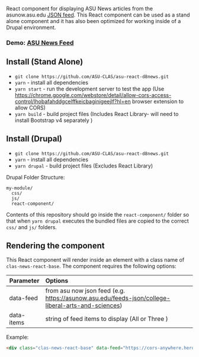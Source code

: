 React component for displaying ASU News articles from the asunow.asu.edu [JSON feed](https://asunow.asu.edu/feeds-json/college-liberal-arts-and-sciences). This React component can be used as a stand alone component and it has also been optimized for working inside of a Drupal environment.

### Demo: <a href="https://codepen.io/rbruce2/pen/KerjBm" target="blank">ASU News Feed</a>

## Install (Stand Alone)
* `git clone https://github.com/ASU-CLAS/asu-react-d8news.git`
* `yarn` - install all dependencies
* `yarn start` - run the development server to test the app (Use https://chrome.google.com/webstore/detail/allow-cors-access-control/lhobafahddgcelffkeicbaginigeejlf?hl=en browser extension to allow CORS)
* `yarn build` - build project files (Includes React Library- will need to install Bootstrap v4 separately )


## Install (Drupal)
* `git clone https://github.com/ASU-CLAS/asu-react-d8news.git`
* `yarn` - install all dependencies
* `yarn drupal` - build project files (Excludes React Library)

Drupal Folder Structure:

```
my-module/
  css/
  js/
  react-component/
```

Contents of this repository should go inside the `react-component/` folder so that when `yarn drupal` executes the bundled files are copied to the correct `css/` and `js/` folders.


## Rendering the component

This React component will render inside an element with a class name of `clas-news-react-base`. The component requires the following options:

| Parameter     |  Options |
| ------------- | :------|
| data-feed      | from asu now json feed (e.g. https://asunow.asu.edu/feeds-json/college-liberal-arts-and-sciences) |
| data-items      | string of feed items to display (All or Three ) |

Example:

```html
<div class="clas-news-react-base" data-feed="https://cors-anywhere.herokuapp.com/https://asunow.asu.edu/feeds-json/college-liberal-arts-and-sciences" data-items="All"></div>
```
